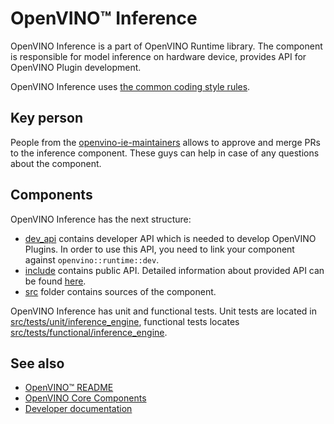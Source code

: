 # OpenVINO™ Inference

OpenVINO Inference is a part of OpenVINO Runtime library. 
The component is responsible for model inference on hardware device, provides API for OpenVINO Plugin development.

OpenVINO Inference uses [the common coding style rules](../../docs/dev/coding_style.md).

## Key person

People from the [openvino-ie-maintainers](https://github.com/orgs/openvinotoolkit/teams/openvino-ie-maintainers) allows to approve and merge PRs to the inference component. These guys can help in case of any questions about the component.

## Components

OpenVINO Inference has the next structure:
 * [dev_api](./dev_api) contains developer API which is needed to develop OpenVINO Plugins. In order to use this API, you need to link your component against `openvino::runtime::dev`.
 * [include](./include) contains public API. Detailed information about provided API can be found [here](./docs/api_details.md).
 * [src](./src) folder contains sources of the component.

OpenVINO Inference has unit and functional tests. Unit tests are located in [src/tests/unit/inference_engine](../tests/unit/inference_engine/), functional tests locates [src/tests/functional/inference_engine](../tests/functional/inference_engine/).

## See also
 * [OpenVINO™ README](../../README.md)
 * [OpenVINO Core Components](../README.md)
 * [Developer documentation](../../docs/dev/index.md)

